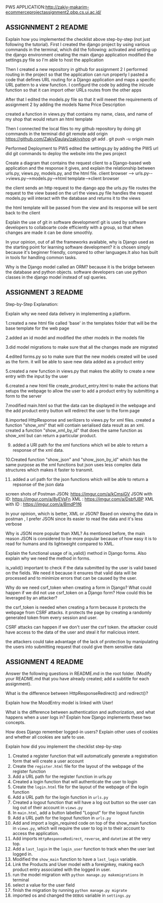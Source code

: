 PWS APPLICATION:http://zakiy-makarim-ecommerceprojectassignment2.pbp.cs.ui.ac.id/


## ASSIGNNMENT 2 README
Explain how you implemented the checklist above step-by-step (not just following the tutorial).
First I created the django project by using various commands in the terminal, which did the following:
activated and setting up the django environment
creating the main django application
modified the settings.py file so I'm able to host the application

Then I created a new repository in github for assignment 2
I performed routing in the project so that the application can run properly
I pasted a code that defines URL routing for a Django application and maps a specific URL pattern to a view function.
I configurd the code by adding the inlcude function so that it can import other URLs routes from the other apps

After that I edited the models.py file so that it will meeet the requirements of assignment 2 by adding the models
Name
Price
Description

created a function in views.py that contains my name, class, and name of my shop that would return an html template

Then I connected the local files to my github repository by doing git commands in the terminal
did git remote add origin https://github.com/ZakiyDaulay/zakiyshop
git add .
git push -u origin main

Performed Deployment to PWS
edited the settings.py by adding the PWS url
did git commands to deploy the website into the pws project

Create a diagram that contains the request client to a Django-based web application and the response it gives, and explain the relationship between urls.py, views.py, models.py, and the html file.
client browser --> urls.py-->views.py-->models.py-->html template-->client browser

the client sends an http request to the django app
the urls.py file routes the request to the view based on the url
the views.py file handles the request
models.py will interact with the database and returns it to the views

the html template will be passed from the view and its response will be sent back to the client

Explain the use of git in software development!
git is used by software developers to collaboarte code efficiently with a group, so that when changes are made it can be done smoothly.

In your opinion, out of all the frameworks available, why is Django used as the starting point for learning software development?
it is chosen simply because it's beginner friendly, compared to other languages.It also has built in tools for handling common tasks.

Why is the Django model called an ORM?
because it is the bridge between the database and python objects. software developers can use python classes in the django model instead of sql queries.

## ASSIGNMENT 3 README

Step-by-Step Explanation:


Explain why we need data delivery in implementing a platform.

1.created a new html file called 'base' in the templates folder that will be the base template for the web page

2.added an id model and modified the other models in the models file

3.did model migrations to make sure that all the changes made are migrated

4.edited forms.py  so to make sure that the new models created will be used as the form. it will be able to save new data added as a product entry

5.created a new function in views.py that makes the ability to create a new entry with the input by the user 

6.created a new html file create_product_entry.html to make the actions that setups the webpage to allow the user to add a product entry by submitting a form to the server

7.modified main.html so that the data can be displayed in the webpage and the add product entry button will redirect the user to the form page

8.imported HttpResponse and serilizers to views.py for xml files. created a function "show_xml"  that will contiain serialised data result as an xml. created a function "show_xml_by_id" that does the same function as show_xml but can return a particular product. 

9. added a URl path for the xml functions which wil be able to return a response of the xml data.

10.Created function "show_json" and "show_json_by_id" which has the same purpose as the xml functions but json uses less complex data structures which makes it faster to transmit.

11. added a url path for the json functions which will be able to return a repsonse of the json data

screen shots of Postman
JSON: https://imgur.com/a/kCmsiGV
JSON with ID: https://imgur.com/a/8yEVsFn
XML : https://imgur.com/a/DsbfUBP
XML with ID : https://imgur.com/a/BmdP1f6


In your opinion, which is better, XML or JSON? 
 Based on viewing the data in postman  , I prefer JSON since its easier to read the data and it's less verbose

 
Why is JSON more popular than XML?
As mentioned before, the main reason JSON is considered to be more popular because of how easy it is to read for humans and its lightweight compared to XML.



Explain the functional usage of is_valid() method in Django forms. Also explain why we need the method in forms.

is_valid() important to check if the data submitted by the user is valid based on the fields. We need it because it ensures that valid data will be processed and to minimize errors that can be caused by the user.  


Why do we need csrf_token when creating a form in Django? What could happen if we did not use csrf_token on a Django form? How could this be leveraged by an attacker?

the csrf_token is needed when creating a form because it protects the webpage from CSRF attacks. it protects the page by creating a randomly generated token from every session and user.

CSRF attacks can happen if we don't user the csrf token. the attacker could have access to the data of the user and steal it for malicious intent. 

the attackers could take advantage of the lack of protection by manipulating the users into submitting request that could give them sensitive data


## ASSIGNMENT 4 README

Answer the following questions in README.md in the root folder. (Modify your README.md that you have already created; add a subtitle for each assignment).

 What is the difference between HttpResponseRedirect() and redirect()?

 Explain how the MoodEntry model is linked with User!

 What is the difference between authentication and authorization, and what happens when a user logs in? Explain how Django implements these two concepts.

 How does Django remember logged-in users? Explain other uses of cookies and whether all cookies are safe to use.

 Explain how did you implement the checklist step-by-step
 1. Created a register function that will automatically generate a registration form that will create a user account
 2. Create the `register.html` file for the layout of the webpage of the register function
 3. Add a URL path for the register function in urls.py
 4. Created a login function that will authenticate the user to login
 5. Create the `login.html` file for the layout of the webpage of the login function
 6. Add a URL path for the login function in `urls.py`
 7. Created a logout function that will have a log out button so the user can log out of their account in `views.py`
 8. In `main.html`, add a button labelled "Logout" for the logout functin
 9. Add a URL path for the logout function in `urls.py`
 10. Add and import a login_required code on top of the show_main function in `views.py`, which will require the user to log in to their account to access the application.
 11. Add imports `HttpResponseRedirect`, `reverse`, and `datetime` at the very top.
 12. Add a `last_login` in the `login_user` function to track when the user last logged in.
 13. Modified the `show_main` function to have a `last_login` variable.
 15. Link the Products and User model with a foreignkey, making each product entry associated with the logged in user.
 16. run the model migration with `python manage.py makemigrations` in terminal
 17. select a value for the user field 
 18. finish the migration by running `python manage.py migrate`
 19. imported os and changed the `DEBUG` variable in `settings.py`

